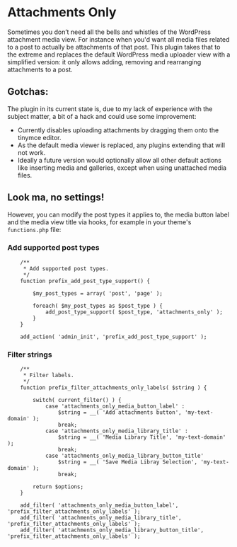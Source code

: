 Attachments Only
================

Sometimes you don’t need all the bells and whistles of the WordPress attachment media view. For instance when you'd want all media files related to a post to actually be attachments of that post. This plugin takes that to the extreme and replaces the default WordPress media uploader view with a simplified version: it only allows adding, removing and rearranging attachments to a post.

## Gotchas:

The plugin in its current state is, due to my lack of experience with the subject matter, a bit of a hack and could use some improvement:

- Currently disables uploading attachments by dragging them onto the tinymce editor.
- As the default media viewer is replaced, any plugins extending that will not work.
- Ideally a future version would optionally allow all other default actions like inserting media and galleries, except when using unattached media files.

## Look ma, no settings!

However, you can modify the post types it applies to, the media button label and the media view title via hooks, for example in your theme's `functions.php` file:

### Add supported post types

```
	/**
	 * Add supported post types.
	 */
	function prefix_add_post_type_support() {
		
		$my_post_types = array( 'post', 'page' );
		
		foreach( $my_post_types as $post_type ) {
			add_post_type_support( $post_type, 'attachments_only' );
		}
	}

	add_action( 'admin_init', 'prefix_add_post_type_support' );

```

### Filter strings

```
	/**
	 * Filter labels.
	 */
	function prefix_filter_attachments_only_labels( $string ) {

		switch( current_filter() ) {
			case 'attachments_only_media_button_label' :
				$string = __( 'Add attachments button', 'my-text-domain' );
				break;
			case 'attachments_only_media_library_title' :
				$string = __( 'Media Library Title', 'my-text-domain' );
				break;
			case 'attachments_only_media_library_button_title'
				$string = __( 'Save Media Libray Selection', 'my-text-domain' );
				break;	

		return $options;
	}

	add_filter( 'attachments_only_media_button_label', 'prefix_filter_attachments_only_labels' );
	add_filter( 'attachments_only_media_library_title', 'prefix_filter_attachments_only_labels' );
	add_filter( 'attachments_only_media_library_button_title', 'prefix_filter_attachments_only_labels' );

```

